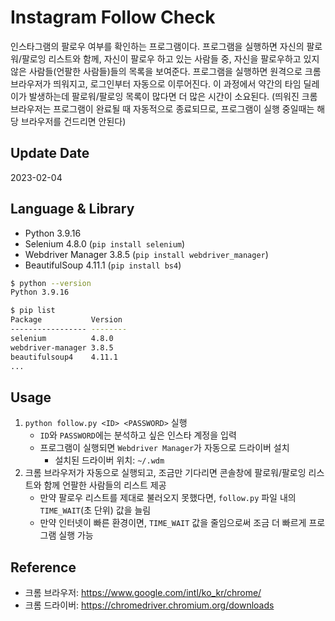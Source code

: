 # Instagram Follow Check
인스타그램의 팔로우 여부를 확인하는 프로그램이다. 프로그램을 실행하면 자신의 팔로워/팔로잉 리스트와 함께, 자신이 팔로우 하고 있는 사람들 중, 자신을 팔로우하고 있지 않은 사람들(언팔한 사람들)들의 목록을 보여준다. 프로그램을 실행하면 원격으로 크롬 브라우저가 띄워지고, 로그인부터 자동으로 이루어진다. 이 과정에서 약간의 타임 딜레이가 발생하는데 팔로워/팔로잉 목록이 많다면 더 많은 시간이 소요된다. (띄워진 크롬 브라우저는 프로그램이 완료될 때 자동적으로 종료되므로, 프로그램이 실행 중일때는 해당 브라우저를 건드리면 안된다)

## Update Date
2023-02-04

## Language & Library
- Python 3.9.16
- Selenium 4.8.0 (`pip install selenium`)
- Webdriver Manager 3.8.5 (`pip install webdriver_manager`)
- BeautifulSoup 4.11.1 (`pip install bs4`)
```bash
$ python --version     
Python 3.9.16

$ pip list
Package           Version
----------------- --------
selenium          4.8.0
webdriver-manager 3.8.5
beautifulsoup4    4.11.1
...
```

## Usage
1. `python follow.py <ID> <PASSWORD>` 실행
    - `ID`와 `PASSWORD`에는 분석하고 싶은 인스타 계정을 입력
    - 프로그램이 실행되면 `Webdriver Manager`가 자동으로 드라이버 설치
      - 설치된 드라이버 위치: `~/.wdm`
2. 크롬 브라우저가 자동으로 실행되고, 조금만 기다리면 콘솔창에 팔로워/팔로잉 리스트와 함께 언팔한 사람들의 리스트 제공 
    - 만약 팔로우 리스트를 제대로 불러오지 못했다면, `follow.py` 파일 내의 `TIME_WAIT`(초 단위) 값을 늘림
    - 만약 인터넷이 빠른 환경이면, `TIME_WAIT` 값을 줄임으로써 조금 더 빠르게 프로그램 실행 가능

## Reference
- 크롬 브라우저: https://www.google.com/intl/ko_kr/chrome/
- 크롬 드라이버: https://chromedriver.chromium.org/downloads

